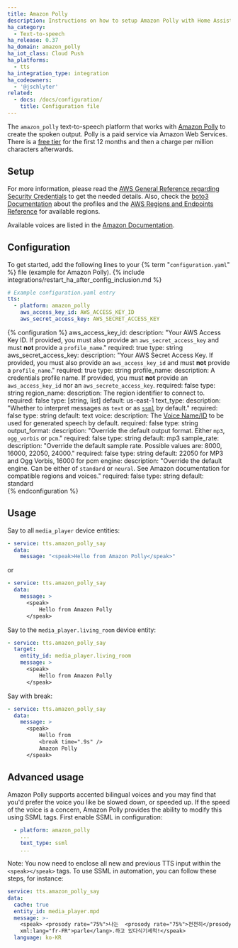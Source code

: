 ```yaml
---
title: Amazon Polly
description: Instructions on how to setup Amazon Polly with Home Assistant.
ha_category:
  - Text-to-speech
ha_release: 0.37
ha_domain: amazon_polly
ha_iot_class: Cloud Push
ha_platforms:
  - tts
ha_integration_type: integration
ha_codeowners:
  - '@jschlyter'
related:
  - docs: /docs/configuration/
    title: Configuration file
---
```


The `amazon_polly` text-to-speech platform that works with [Amazon Polly](https://aws.amazon.com/polly/) to create the spoken output.
Polly is a paid service via Amazon Web Services.  There is a [free tier](https://aws.amazon.com/polly/pricing/) for the first 12 months and then a charge per million characters afterwards.

## Setup

For more information, please read the [AWS General Reference regarding Security Credentials](https://docs.aws.amazon.com/IAM/latest/UserGuide/security-creds.html) to get the needed details. Also, check the [boto3 Documentation](https://boto3.amazonaws.com/v1/documentation/api/latest/guide/credentials.html#shared-credentials-file) about the profiles and the [AWS Regions and Endpoints Reference](https://docs.aws.amazon.com/general/latest/gr/rande.html#regional-endpoints) for available regions.

Available voices are listed in the [Amazon Documentation](https://docs.aws.amazon.com/polly/latest/dg/voicelist.html).

## Configuration

To get started, add the following lines to your {% term "`configuration.yaml`" %} file (example for Amazon Polly).
{% include integrations/restart_ha_after_config_inclusion.md %}

```yaml
# Example configuration.yaml entry
tts:
  - platform: amazon_polly
    aws_access_key_id: AWS_ACCESS_KEY_ID
    aws_secret_access_key: AWS_SECRET_ACCESS_KEY
```

{% configuration %}
aws_access_key_id:
  description: "Your AWS Access Key ID. If provided, you must also provide an `aws_secret_access_key` and must **not** provide a `profile_name`."
  required: true
  type: string
aws_secret_access_key:
  description: "Your AWS Secret Access Key. If provided, you must also provide an `aws_access_key_id` and must **not** provide a `profile_name`."
  required: true
  type: string
profile_name:
  description: A credentials profile name. If provided, you must **not** provide an `aws_access_key_id` nor an `aws_secrete_access_key`. 
  required: false
  type: string
region_name:
  description: The region identifier to connect to.
  required: false
  type: [string, list]
  default: us-east-1
text_type:
  description: "Whether to interpret messages as `text` or as [`ssml`](https://docs.aws.amazon.com/polly/latest/dg/ssml.html) by default."
  required: false
  type: string
  default: text
voice:
  description: The [Voice Name/ID](https://docs.aws.amazon.com/polly/latest/dg/voicelist.html) to be used for generated speech by default. 
  required: false
  type: string
output_format:
  description: "Override the default output format. Either `mp3`, `ogg_vorbis` or `pcm`."
  required: false
  type: string
  default: mp3
sample_rate:
  description: "Override the default sample rate. Possible values are: 8000, 16000, 22050, 24000."
  required: false
  type: string
  default:  22050 for MP3 and Ogg Vorbis, 16000 for pcm
engine:
  description: "Override the default engine. Can be either of `standard` or `neural`. See Amazon documentation for compatible regions and voices."
  required: false
  type: string
  default: standard  
{% endconfiguration %}

## Usage

Say to all `media_player` device entities:

```yaml
- service: tts.amazon_polly_say
  data:
    message: "<speak>Hello from Amazon Polly</speak>"
```

or

```yaml
- service: tts.amazon_polly_say
  data:
    message: >
      <speak>
          Hello from Amazon Polly
      </speak>
```

Say to the `media_player.living_room` device entity:

```yaml
- service: tts.amazon_polly_say
  target:
    entity_id: media_player.living_room
    message: >
      <speak>
          Hello from Amazon Polly
      </speak>
```

Say with break:

```yaml
- service: tts.amazon_polly_say
  data:
    message: >
      <speak>
          Hello from
          <break time=".9s" />
          Amazon Polly
      </speak>
```
## Advanced usage
Amazon Polly supports accented bilingual voices and you may find that you'd prefer the voice you like be slowed down, or speeded up. If the speed of the voice is a concern, Amazon Polly provides the ability to modify this using SSML tags. First enable SSML in configuration:

```yaml
  - platform: amazon_polly
    ...
    text_type: ssml
    ...
```

Note: You now need to enclose all new and previous TTS input within the `<speak></speak>` tags. To use SSML in automation, you can follow these steps, for instance:

```yaml
service: tts.amazon_polly_say
data:
  cache: true
  entity_id: media_player.mpd
  message: >-
    <speak> <prosody rate="75%">나는  <prosody rate="75%">천천히</prosody> <lang
    xml:lang="fr-FR">parle</lang>.하고 있다식기세척!</speak>
  language: ko-KR
```
